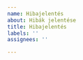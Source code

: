 ```yaml
---
name: Hibajelentés
about: Hibák jelentése
title: Hibajelentés
labels: ''
assignees: ''

---
```


<!--- Kritikus (nem publikus) hibák jelentése: https://www.oldcrafters.net/kapcsolat/ -->

